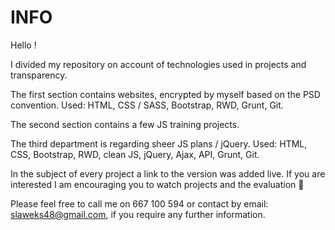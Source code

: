 # INFO

Hello !

I divided my repository on account of technologies used in projects and transparency.

The first section contains websites, encrypted by myself based on the PSD convention. Used: HTML, CSS / SASS, Bootstrap, RWD, Grunt, Git.

The second section contains a few JS training projects.

The third department is regarding sheer JS plans / jQuery. Used: HTML, CSS, Bootstrap, RWD, clean JS, jQuery, Ajax, API, Grunt, Git.

In the subject of every project a link to the version was added live. If you are interested I am encouraging you to watch projects and the evaluation 🙂

Please feel free to call me on 667 100 594 or contact by email: slaweks48@gmail.com, if you require any further information.
